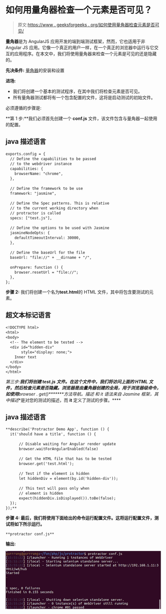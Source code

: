 # 如何用量角器检查一个元素是否可见？

> 原文:[https://www . geeksforgeeks . org/如何使用量角器检查元素是否可见/](https://www.geeksforgeeks.org/how-to-use-protractor-to-check-if-an-element-is-visible/)

**量角器**是为 AngularJS 应用开发的端到端测试框架，然而，它也适用于非 Angular JS 应用。它像一个真正的用户一样，在一个真正的浏览器中运行与它交互的应用程序。在本文中，我们将使用量角器来检查一个元素是可见的还是隐藏的。

**先决条件:** [量角器](https://www.geeksforgeeks.org/angularjs-end-to-end-e2e-testing-protractor-installation-and-setup/)的安装和设置

**进场:**

*   我们将创建一个基本的测试程序，在其中我们将检查元素是否可见。
*   所有量角器测试都将有一个包含配置的文件，这将是启动测试的初始文件。

必须遵循的步骤是:

**第 1 步:**我们必须首先创建一个 **conf.js** 文件，该文件包含与量角器一起使用的配置。

## java 描述语言

```htmlhtml
exports.config = {
  // Define the capabilities to be passed
  // to the webdriver instance
  capabilities: {
    browserName: "chrome",
  },

  // Define the framework to be use
  framework: "jasmine",

  // Define the Spec patterns. This is relative
  // to the current working directory when
  // protractor is called
  specs: ["test.js"],

  // Define the options to be used with Jasmine
  jasmineNodeOpts: {
    defaultTimeoutInterval: 30000,
  },

  // Define the baseUrl for the file
  baseUrl: "file://" + __dirname + "/",

  onPrepare: function () {
    browser.resetUrl = "file://";
  },
};
```

**步骤 2:** 我们将创建一个名为**test.html**的 HTML 文件，其中将包含要测试的元素。

## 超文本标记语言

```htmlhtml
<!DOCTYPE html>
<html>
<body>
  <!-- The element to be tested -->
  <div id="hidden-div" 
       style="display: none;">
    Inner text
  </div>
</body>
</html>
```

**第三步:**我们将创建 **test.js** 文件。在这个文件中，我们将访问上面的 HTML 文件，然后检查元素是否隐藏。*浏览器*是由量角器创建的全局，用于浏览器级命令，如使用***browser . get()*******方法导航。*描述* 和 *it* 语法来自 Jasmine 框架，其中**描述**是对您的测试的描述，而 **it** 定义了测试的步骤。****

## ****java 描述语言****

```htmlhtml
**describe('Protractor Demo App', function () {
  it('should have a title', function () {

      // Disable waiting for Angular render update
      browser.waitForAngularEnabled(false)

      // Get the HTML file that has to be tested
      browser.get('test.html');

      // Test if the element is hidden
      let hiddenDiv = element(by.id('hidden-div'));

      // This test will pass only when
      // element is hidden
      expect(hiddenDiv.isDisplayed()).toBe(false);
  });
});**
```

******步骤 4:** 最后，我们将使用下面给出的命令运行配置文件。这将运行配置文件，测试将如下所示运行。****

```htmlhtml
**protractor conf.js**
```

******输出:******

****![](img/3705704730131da4804fd49e5903fa14.png)****